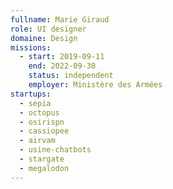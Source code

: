 ```yaml
---
fullname: Marie Giraud
role: UI designer
domaine: Design
missions:
  - start: 2019-09-11
    end: 2022-09-30
    status: independent
    employer: Ministère des Armées
startups:
  - sepia
  - octopus
  - osirispn
  - cassiopee
  - airvam
  - usine-chatbots
  - stargate
  - megalodon
---
```

